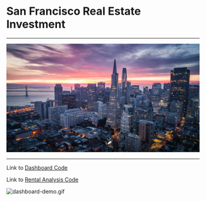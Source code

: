 # San Francisco Real Estate Investment 

---

![SanFran](Images/san-francisco-hero.jpg)


---


Link to [Dashboard Code](https://github.com/onyxcollc/SanFrancisco_Real_Estate_Investment/blob/main/dashboard.ipynb)

Link to [Rental Analysis Code](https://github.com/onyxcollc/SanFrancisco_Real_Estate_Investment/blob/main/rental_analysis.ipynb)


![dashboard-demo.gif](Images/dashboard-demo.gif)

